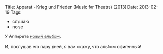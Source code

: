 Title: Apparat - Krieg und Frieden (Music for Theatre) (2013)
Date: 2013-02-19
Tags: 
  - слушаю
  - noise

<div class="text">У Аппарата <a href="https://itunes.apple.com/ru/album/krieg-und-frieden-music-for/id592588486">новый альбом</a>.<br /><br />
И, послушав его пару дней, я вам скажу, что альбом офигенный!</div>